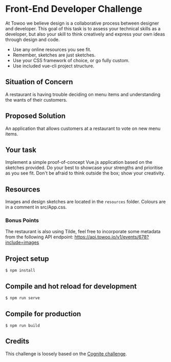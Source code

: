 # Front-End Developer Challenge

At Towoo we believe design is a collaborative process between designer and developer. This goal of this task is to assess your technical skills as a developer, but also your skill to think creatively and express your own ideas through design and code.

* Use any online resources you see fit.
* Remember, sketches are just sketches.
* Use your CSS framework of choice, or go fully custom.
* Use included vue-cli project structure.

## Situation of Concern

A restaurant is having trouble deciding on menu items and understanding the wants of their customers.

## Proposed Solution

An application that allows customers at a restaurant to vote on new menu items.

## Your task

Implement a simple proof-of-concept Vue.js application based on the sketches provided. Do your best to showcase your strengths and prioritise as you see fit. Don't be afraid to think outside the box; show your creativity.

## Resources

Images and design sketches are located in the `resources` folder. Colours are in a comment in src/App.css.

### Bonus Points

The restaurant is also using Tilde, feel free to incorporate some metadata from the following API endpoint: https://api.towoo.io/v1/events/678?include=images 

## Project setup

    $ npm install

## Compile and hot reload for development

    $ npm run serve

## Compile for production

    $ npm run build

## Credits

This challenge is loosely based on the [Cognite challenge](https://github.com/cognitedata/fe-interview-challenge-vue).
